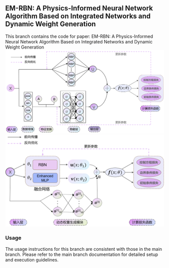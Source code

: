 ## EM-RBN: A Physics-Informed Neural Network Algorithm Based on Integrated Networks and Dynamic Weight Generation    
This branch contains the code for paper: EM-RBN: A Physics-Informed Neural Network Algorithm Based on Integrated Networks and Dynamic Weight Generation  
![](https://github.com/jia-chen25/EM-RBN/blob/master/figure/Integrated%20Networks.png)  
![](https://github.com/jia-chen25/EM-RBN/blob/master/figure/Dynamic%20Weight%20Generation.png)  
### Usage
The usage instructions for this branch are consistent with those in the main branch. Please refer to the main branch documentation for detailed setup and execution guidelines.  
### 
